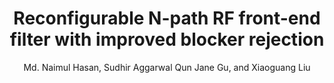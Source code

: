 ---
type: conference
title: Reconfigurable N-path RF front-end filter with improved blocker rejection
author: Md. Naimul Hasan, Sudhir Aggarwal Qun Jane Gu, and Xiaoguang Liu
journal:
volume:
number:
year: 2014
month: Aug.
doi: 10.1109/MWSCAS.2014.6908354
pages:
publisher:
booktitle: IEEE International Midwest Symposium on Circuits and Systems (MWSCAS)
note:
sort_key: 201408
topic: n-path
---